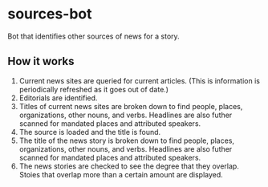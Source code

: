 # sources-bot
Bot that identifies other sources of news for a story.  

## How it works

1. Current news sites are queried for current articles. (This is information is periodically refreshed as it goes out of date.)
2. Editorials are identified.
3. Titles of current news sites are broken down to find people, places, organizations, other nouns, and verbs.  Headlines are also futher scanned for mandated places and attributed speakers.  
4. The source is loaded and the title is found.  
5. The title of the news story is broken down to find people, places, organizations, other nouns, and verbs.  Headlines are also futher scanned for mandated places and attributed speakers.  
6. The news stories are checked to see the degree that they overlap.  Stoies that overlap more than a certain amount are displayed. 
